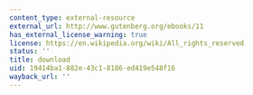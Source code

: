 ```yaml
---
content_type: external-resource
external_url: http://www.gutenberg.org/ebooks/11
has_external_license_warning: true
license: https://en.wikipedia.org/wiki/All_rights_reserved
status: ''
title: download
uid: 19414ba1-882e-43c1-8186-ed419e548f16
wayback_url: ''
---
```

